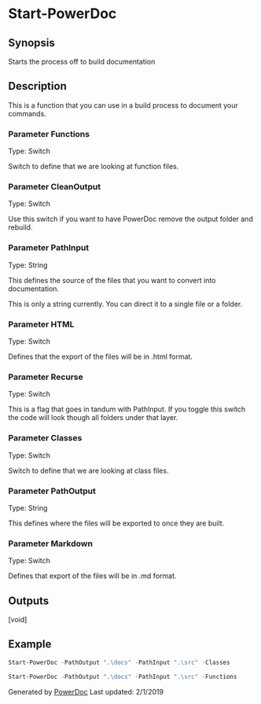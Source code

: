 # Start-PowerDoc

## Synopsis

Starts the process off to build documentation

## Description

This is a function that you can use in a build process to document your commands.

### Parameter Functions

Type: Switch

Switch to define that we are looking at function files.


### Parameter CleanOutput

Type: Switch

Use this switch if you want to have PowerDoc remove the output folder and rebuild.


### Parameter PathInput

Type: String

This defines the source of the files that you want to convert into documentation.

This is only a string currently.  You can direct it to a single file or a folder.


### Parameter HTML

Type: Switch

Defines that the export of the files will be in .html format.


### Parameter Recurse

Type: Switch

This is a flag that goes in tandum with PathInput.  If you toggle this switch the code will look though all folders under that layer.


### Parameter Classes

Type: Switch

Switch to define that we are looking at class files.


### Parameter PathOutput

Type: String

This defines where the files will be exported to once they are built.


### Parameter Markdown

Type: Switch

Defines that export of the files will be in .md format.


## Outputs

[void]


## Example

```PowerShell
Start-PowerDoc -PathOutput ".\docs" -PathInput ".\src" -Classes

Start-PowerDoc -PathOutput ".\docs" -PathInput ".\src" -Functions

```

Generated by [PowerDoc](https://github.com/luther38/PowerDoc)
Last updated: 2/1/2019
